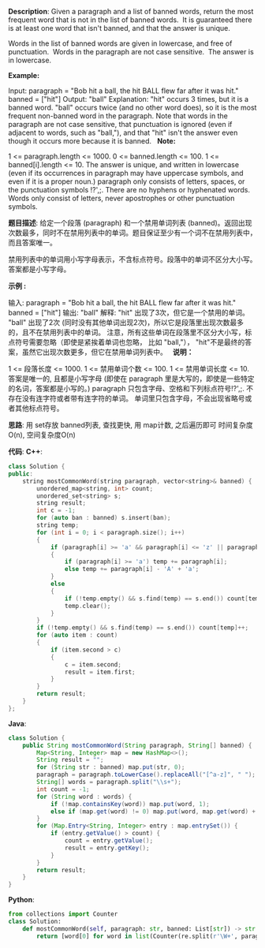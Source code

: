 __Description__:
Given a paragraph and a list of banned words, return the most frequent word that is not in the list of banned words.  It is guaranteed there is at least one word that isn't banned, and that the answer is unique.

Words in the list of banned words are given in lowercase, and free of punctuation.  Words in the paragraph are not case sensitive.  The answer is in lowercase.

__Example:__

Input: 
paragraph = "Bob hit a ball, the hit BALL flew far after it was hit."
banned = ["hit"]
Output: "ball"
Explanation: 
"hit" occurs 3 times, but it is a banned word.
"ball" occurs twice (and no other word does), so it is the most frequent non-banned word in the paragraph. 
Note that words in the paragraph are not case sensitive,
that punctuation is ignored (even if adjacent to words, such as "ball,"), 
and that "hit" isn't the answer even though it occurs more because it is banned.
 
__Note:__

1 <= paragraph.length <= 1000.
0 <= banned.length <= 100.
1 <= banned[i].length <= 10.
The answer is unique, and written in lowercase (even if its occurrences in paragraph may have uppercase symbols, and even if it is a proper noun.)
paragraph only consists of letters, spaces, or the punctuation symbols !?',;.
There are no hyphens or hyphenated words.
Words only consist of letters, never apostrophes or other punctuation symbols.

__题目描述__:
给定一个段落 (paragraph) 和一个禁用单词列表 (banned)。返回出现次数最多，同时不在禁用列表中的单词。题目保证至少有一个词不在禁用列表中，而且答案唯一。

禁用列表中的单词用小写字母表示，不含标点符号。段落中的单词不区分大小写。答案都是小写字母。


__示例 :__

输入: 
paragraph = "Bob hit a ball, the hit BALL flew far after it was hit."
banned = ["hit"]
输出: "ball"
解释: 
"hit" 出现了3次，但它是一个禁用的单词。
"ball" 出现了2次 (同时没有其他单词出现2次)，所以它是段落里出现次数最多的，且不在禁用列表中的单词。 
注意，所有这些单词在段落里不区分大小写，标点符号需要忽略（即使是紧挨着单词也忽略， 比如 "ball,"）， 
"hit"不是最终的答案，虽然它出现次数更多，但它在禁用单词列表中。
 
__说明：__

1 <= 段落长度 <= 1000.
1 <= 禁用单词个数 <= 100.
1 <= 禁用单词长度 <= 10.
答案是唯一的, 且都是小写字母 (即使在 paragraph 里是大写的，即使是一些特定的名词，答案都是小写的。)
paragraph 只包含字母、空格和下列标点符号!?',;.
不存在没有连字符或者带有连字符的单词。
单词里只包含字母，不会出现省略号或者其他标点符号。

__思路__:
用 set存放 banned列表, 查找更快, 用 map计数, 之后遍历即可
时间复杂度O(n), 空间复杂度O(n)

__代码__:
__C++__:
```C++
class Solution {
public:
    string mostCommonWord(string paragraph, vector<string>& banned) {
        unordered_map<string, int> count;
        unordered_set<string> s;
        string result;
        int c = -1;
        for (auto ban : banned) s.insert(ban);
        string temp;
        for (int i = 0; i < paragraph.size(); i++)
        {
            if (paragraph[i] >= 'a' && paragraph[i] <= 'z' || paragraph[i] >= 'A' && paragraph[i] <= 'Z')
            {
                if (paragraph[i] >= 'a') temp += paragraph[i];
                else temp += paragraph[i] - 'A' + 'a';
            }
            else 
            {
                if (!temp.empty() && s.find(temp) == s.end()) count[temp]++;
                temp.clear();
            }
        }
        if (!temp.empty() && s.find(temp) == s.end()) count[temp]++;
        for (auto item : count)
        {
            if (item.second > c) 
            {
                c = item.second;
                result = item.first;
            }
        }
        return result;
    }
};
```

__Java__:
```Java
class Solution {
    public String mostCommonWord(String paragraph, String[] banned) {
        Map<String, Integer> map = new HashMap<>();
        String result = "";
        for (String str : banned) map.put(str, 0);
        paragraph = paragraph.toLowerCase().replaceAll("[^a-z]", " ");
        String[] words = paragraph.split("\\s+");
        int count = -1;
        for (String word : words) {
            if (!map.containsKey(word)) map.put(word, 1);
            else if (map.get(word) != 0) map.put(word, map.get(word) + 1);
        }
        for (Map.Entry<String, Integer> entry : map.entrySet()) {
            if (entry.getValue() > count) {
                count = entry.getValue();
                result = entry.getKey();
            }
        }
        return result;
    }
}
```

__Python__:
```Python
from collections import Counter
class Solution:
    def mostCommonWord(self, paragraph: str, banned: List[str]) -> str:
        return [word[0] for word in list(Counter(re.split(r'\W+', paragraph.lower())).most_common(len(banned) + 1)) if word[0] not in banned][0]
```